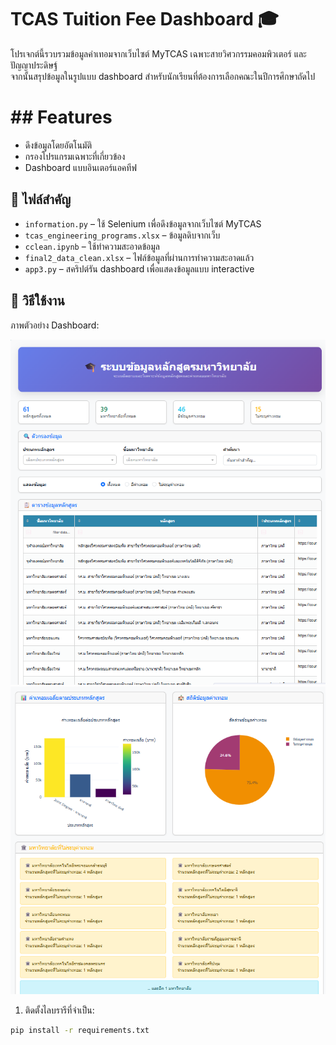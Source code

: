 # TCAS Tuition Fee Dashboard 🎓
โปรเจกต์นี้รวบรวมข้อมูลค่าเทอมจากเว็บไซต์ MyTCAS เฉพาะสายวิศวกรรมคอมพิวเตอร์ และปัญญาประดิษฐ์  
จากนั้นสรุปข้อมูลในรูปแบบ dashboard สำหรับนักเรียนที่ต้องการเลือกคณะในปีการศึกษาถัดไป
# ## Features
- ดึงข้อมูลโดยอัตโนมัติ
- กรองโปรแกรมเฉพาะที่เกี่ยวข้อง
- Dashboard แบบอินเตอร์แอคทีฟ

## 📁 ไฟล์สำคัญ
- `information.py` – ใช้ Selenium เพื่อดึงข้อมูลจากเว็บไซต์ MyTCAS
- `tcas_engineering_programs.xlsx` – ข้อมูลดิบจากเว็บ
- `cclean.ipynb` – ใช้ทำความสะอาดข้อมูล
- `final2_data_clean.xlsx` – ไฟล์ข้อมูลที่ผ่านการทำความสะอาดแล้ว
- `app3.py` – สคริปต์รัน dashboard เพื่อแสดงข้อมูลแบบ interactive

## 🚀 วิธีใช้งาน
ภาพตัวอย่าง Dashboard:

![Dashboard Preview](img/pp1.png)
![Dashboard Preview](img/pp2.png)

1. ติดตั้งไลบรารีที่จำเป็น:
```bash
pip install -r requirements.txt





